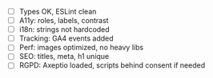 - [ ] Types OK, ESLint clean
- [ ] A11y: roles, labels, contrast
- [ ] i18n: strings not hardcoded
- [ ] Tracking: GA4 events added
- [ ] Perf: images optimized, no heavy libs
- [ ] SEO: titles, meta, h1 unique
- [ ] RGPD: Axeptio loaded, scripts behind consent if needed
